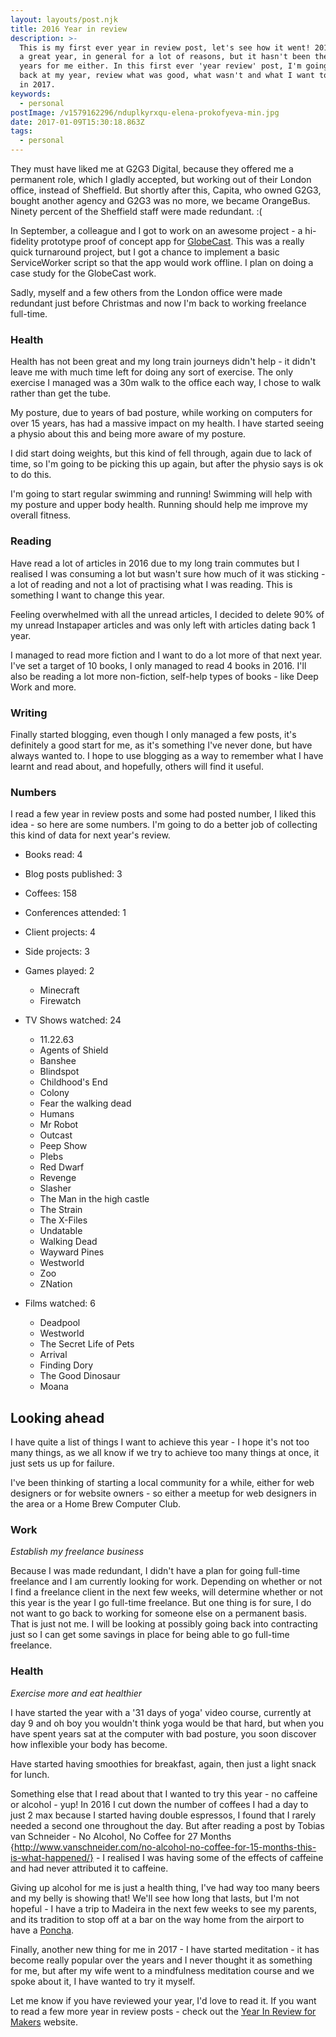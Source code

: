 ```yaml
---
layout: layouts/post.njk
title: 2016 Year in review
description: >-
  This is my first ever year in review post, let's see how it went! 2016 was not
  a great year, in general for a lot of reasons, but it hasn't been the best of
  years for me either. In this first ever 'year review' post, I'm going to look
  back at my year, review what was good, what wasn't and what I want to achieve
  in 2017.
keywords:
  - personal
postImage: /v1579162296/nduplkyrxqu-elena-prokofyeva-min.jpg
date: 2017-01-09T15:30:18.863Z
tags:
  - personal
---
```

They must have liked me at G2G3 Digital, because they offered me a permanent role, which I gladly accepted, but working out of their London office, instead of Sheffield. But shortly after this, Capita, who owned G2G3, bought another agency and G2G3 was no more, we became OrangeBus. Ninety percent of the Sheffield staff were made redundant. :(

In September, a colleague and I got to work on an awesome project - a hi-fidelity prototype proof of concept app for [GlobeCast](http://www.globecast.com/ "GlobeCast"). This was a really quick turnaround project, but I got a chance to implement a basic ServiceWorker script so that the app would work offline. I plan on doing a case study for the GlobeCast work.

Sadly, myself and a few others from the London office were made redundant just before Christmas and now I'm back to working freelance full-time.

### Health
Health has not been great and my long train journeys didn't help - it didn't leave me with much time left for doing any sort of exercise. The only exercise I managed was a 30m walk to the office each way, I chose to walk rather than get the tube.

My posture, due to years of bad posture, while working on computers for over 15 years, has had a massive impact on my health. I have started seeing a physio about this and being more aware of my posture.

I did start doing weights, but this kind of fell through, again due to lack of time, so I'm going to be picking this up again, but after the physio says is ok to do this.

I'm going to start regular swimming and running! Swimming will help with my posture and upper body health. Running should help me improve my overall fitness.

### Reading
Have read a lot of articles in 2016 due to my long train commutes but I realised I was consuming a lot but wasn't sure how much of it was sticking - a lot of reading and not a lot of practising what I was reading. This is something I want to change this year.

Feeling overwhelmed with all the unread articles, I decided to delete 90% of my unread Instapaper articles and was only left with articles dating back 1 year.

I managed to read more fiction and I want to do a lot more of that next year. I've set a target of 10 books, I only managed to read 4 books in 2016. I'll also be reading a lot more non-fiction, self-help types of books - like Deep Work and more.

### Writing
Finally started blogging, even though I only managed a few posts, it's definitely a good start for me, as it's something I've never done, but have always wanted to. I hope to use blogging as a way to remember what I have learnt and read about, and hopefully, others will find it useful.

### Numbers
I read a few year in review posts and some had posted number, I liked this idea - so here are some numbers. I'm going to do a better job of collecting this kind of data for next year's review.

* Books read: 4
* Blog posts published: 3
* Coffees: 158
* Conferences attended: 1
* Client projects: 4
* Side projects: 3
* Games played: 2
    * Minecraft
    * Firewatch


* TV Shows watched: 24
    * 11.22.63
    * Agents of Shield
    * Banshee
    * Blindspot
    * Childhood's End
    * Colony
    * Fear the walking dead
    * Humans
    * Mr Robot
    * Outcast
    * Peep Show
    * Plebs
    * Red Dwarf
    * Revenge
    * Slasher
    * The Man in the high castle
    * The Strain
    * The X-Files
    * Undatable
    * Walking Dead
    * Wayward Pines
    * Westworld
    * Zoo
    * ZNation


* Films watched: 6
    * Deadpool
    * Westworld
    * The Secret Life of Pets
    * Arrival
    * Finding Dory
    * The Good Dinosaur
    * Moana

## Looking ahead
I have quite a list of things I want to achieve this year - I hope it's not too many things, as we all know if we try to achieve too many things at once, it just sets us up for failure.

I've been thinking of starting a local community for a while, either for web designers or for website owners - so either a meetup for web designers in the area or a Home Brew Computer Club.

### Work

_Establish my freelance business_

Because I was made redundant, I didn't have a plan for going full-time freelance and I am currently looking for work. Depending on whether or not I find a freelance client in the next few weeks, will determine whether or not this year is the year I go full-time freelance. But one thing is for sure, I do not want to go back to working for someone else on a permanent basis. That is just not me. I will be looking at possibly going back into contracting just so I can get some savings in place for being able to go full-time freelance.

### Health

_Exercise more and eat healthier_

I have started the year with a '31 days of yoga' video course, currently at day 9 and oh boy you wouldn't think yoga would be that hard, but when you have spent years sat at the computer with bad posture, you soon discover how inflexible your body has become.

Have started having smoothies for breakfast, again, then just a light snack for lunch.

Something else that I read about that I wanted to try this year - no caffeine or alcohol - yup! In 2016 I cut down the number of coffees I had a day to just 2 max because I started having double espressos, I found that I rarely needed a second one throughout the day. But after reading a post by Tobias van Schneider - No Alcohol, No Coffee for 27 Months {http://www.vanschneider.com/no-alcohol-no-coffee-for-15-months-this-is-what-happened/} - I realised I was having some of the effects of caffeine and had never attributed it to caffeine.

Giving up alcohol for me is just a health thing, I've had way too many beers and my belly is showing that! We'll see how long that lasts, but I'm not hopeful - I have a trip to Madeira in the next few weeks to see my parents, and its tradition to stop off at a bar on the way home from the airport to have a [Poncha](http://www.madeira-holidays.eu/madeira-products/poncha-traditional-drink-madeira/ "Poncha – The traditional drink of Madeira").

Finally, another new thing for me in 2017 - I have started meditation - it has become really popular over the years and I never thought it as something for me, but after my wife went to a mindfulness meditation course and we spoke about it, I have wanted to try it myself.

Let me know if you have reviewed your year, I'd love to read it. If you want to read a few more year in review posts - check out the [Year In Review for Makers](https://yearinreview.me/ "Year In Review for Makers") website.
